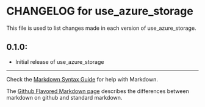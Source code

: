 # CHANGELOG for use_azure_storage

This file is used to list changes made in each version of use_azure_storage.

## 0.1.0:

* Initial release of use_azure_storage

- - -
Check the [Markdown Syntax Guide](http://daringfireball.net/projects/markdown/syntax) for help with Markdown.

The [Github Flavored Markdown page](http://github.github.com/github-flavored-markdown/) describes the differences between markdown on github and standard markdown.
